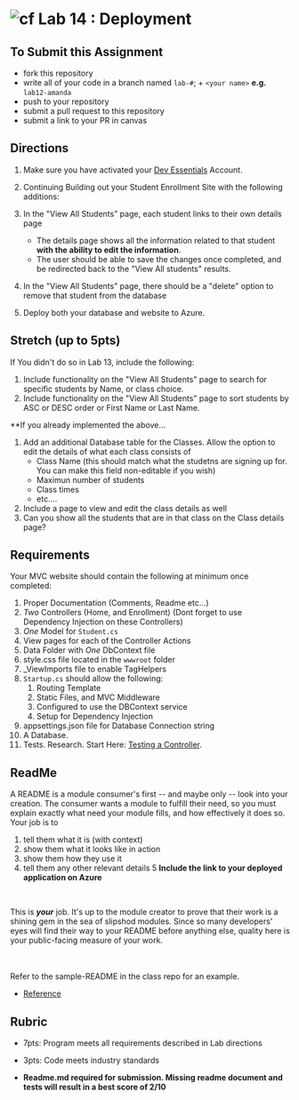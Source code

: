 ![cf](http://i.imgur.com/7v5ASc8.png) Lab 14 : Deployment
=====================================

## To Submit this Assignment
- fork this repository
- write all of your code in a branch named `lab-#`; + `<your name>` **e.g.** `lab12-amanda`
- push to your repository
- submit a pull request to this repository
- submit a link to your PR in canvas

## Directions
1. Make sure you have activated your [Dev Essentials](https://www.visualstudio.com/dev-essentials/) Account. 
2. Continuing Building out your Student Enrollment Site with the following additions:
3. In the "View All Students" page, each student links to their own details page
	- The details page shows all the information related to that student **with the ability to edit the information**. 
	- The user should be able to save the changes once completed, and be redirected back to the "View All students" results.
4. In the "View All Students" page, there should be a "delete" option to remove that student from the database

5. Deploy both your database and website to Azure. 

## Stretch (up to 5pts)
If You didn't do so in Lab 13, include the following:
1. Include functionality on the "View All Students" page to search for specific students by Name, or class choice.
2. Include functionality on the "View All Students" page to sort students by ASC or DESC order or First Name or Last Name. 

**If you already implemented the above...
1. Add an additional Database table for the Classes. Allow the option to edit the details of what each class consists of
	- Class Name (this should match what the studetns are signing up for. You can make this field non-editable if you wish)
	- Maximun number of students
	- Class times
	- etc....
2. Include a page to view and edit the class details as well
3. Can you show all the students that are in that class on the Class details page?

## Requirements
Your MVC website should contain the following at minimum once completed:
1. Proper Documentation (Comments, Readme etc...)
2. *Two* Controllers (Home, and Enrollment) (Dont forget to use Dependency Injection on these Controllers)
3. *One* Model for `Student.cs`
4. View pages for each of the Controller Actions
5. Data Folder with *One* DbContext file
6. style.css file located in the `wwwroot` folder
7. _ViewImports file to enable TagHelpers 
8. `Startup.cs` should allow the following:
	1. Routing Template 
	2. Static Files, and MVC Middleware
	3. Configured to use the DBContext service
	4. Setup for Dependency Injection
9. appsettings.json file for Database Connection string
10. A Database.
11. Tests. Research. Start Here: [Testing a Controller](https://docs.microsoft.com/en-us/aspnet/core/mvc/controllers/testing). 


## ReadMe
A README is a module consumer's first -- and maybe only -- look into your creation. The consumer wants a module to fulfill their need, so you must explain exactly what need your module fills, and how effectively it does so.
<br />
Your job is to

1. tell them what it is (with context)
2. show them what it looks like in action
3. show them how they use it
4. tell them any other relevant details
5 **Include the link to your deployed application on Azure**
<br />

This is ***your*** job. It's up to the module creator to prove that their work is a shining gem in the sea of slipshod modules. Since so many developers' eyes will find their way to your README before anything else, quality here is your public-facing measure of your work.

<br /> <br /> Refer to the sample-README in the class repo for an example. 
- [Reference](https://github.com/noffle/art-of-readme)

## Rubric
- 7pts: Program meets all requirements described in Lab directions
- 3pts: Code meets industry standards

- **Readme.md required for submission. Missing readme document and tests will result in a best score of 2/10**